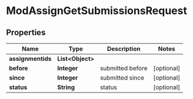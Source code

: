 

# ModAssignGetSubmissionsRequest


## Properties

| Name | Type | Description | Notes |
|------------ | ------------- | ------------- | -------------|
|**assignmentids** | **List&lt;Object&gt;** |  |  |
|**before** | **Integer** | submitted before |  [optional] |
|**since** | **Integer** | submitted since |  [optional] |
|**status** | **String** | status |  [optional] |



